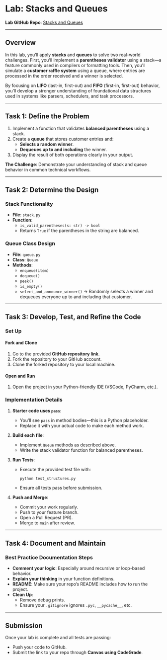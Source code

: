 # Lab: Stacks and Queues  
**Lab GitHub Repo**: [Stacks and Queues](https://github.com/learn-co-curriculum/stacks-and-queues-lab)

---

## Overview
In this lab, you’ll apply **stacks** and **queues** to solve two real-world challenges. First, you’ll implement a **parentheses validator** using a stack—a feature commonly used in compilers or formatting tools. Then, you'll simulate a **customer raffle system** using a queue, where entries are processed in the order received and a winner is selected.

By focusing on **LIFO** (last-in, first-out) and **FIFO** (first-in, first-out) behavior, you’ll develop a stronger understanding of foundational data structures used in systems like parsers, schedulers, and task processors.

---

## Task 1: Define the Problem

1. Implement a function that validates **balanced parentheses** using a stack.
2. Create a **queue** that stores customer entries and:
   - **Selects a random winner**.
   - **Dequeues up to and including** the winner.
3. Display the result of both operations clearly in your output.

**The Challenge**: Demonstrate your understanding of stack and queue behavior in common technical workflows.

---

## Task 2: Determine the Design

### Stack Functionality

- **File**: `stack.py`
- **Function**:  
  - `is_valid_parentheses(s: str) -> bool`  
  - Returns `True` if the parentheses in the string are balanced.

### Queue Class Design

- **File**: `queue.py`
- **Class**: `Queue`
- **Methods**:
  - `enqueue(item)`  
  - `dequeue()`  
  - `peek()`  
  - `is_empty()`  
  - `select_and_announce_winner()` → Randomly selects a winner and dequeues everyone up to and including that customer.

---

## Task 3: Develop, Test, and Refine the Code

### Set Up

#### Fork and Clone
1. Go to the provided **GitHub repository link**.  
2. Fork the repository to your GitHub account.  
3. Clone the forked repository to your local machine.

#### Open and Run
1. Open the project in your Python-friendly IDE (VSCode, PyCharm, etc.).  

### Implementation Details

1. **Starter code uses `pass`**:
   - You’ll see `pass` in method bodies—this is a Python placeholder.
   - Replace it with your actual code to make each method work.

2. **Build each file**:
   - Implement `Queue` methods as described above.
   - Write the stack validator function for balanced parentheses.

3. **Run Tests**:
   - Execute the provided test file with:
     ```bash
     python test_structures.py
     ```
   - Ensure all tests pass before submission.

4. **Push and Merge**:
   - Commit your work regularly.
   - Push to your feature branch.
   - Open a Pull Request (PR).
   - Merge to `main` after review.

---

## Task 4: Document and Maintain

### Best Practice Documentation Steps

- **Comment your logic**: Especially around recursive or loop-based behavior.
- **Explain your thinking** in your function definitions.
- **README**: Make sure your repo’s README includes how to run the project.
- **Clean Up**:
  - Remove debug prints.
  - Ensure your `.gitignore` ignores `.pyc`, `__pycache__`, etc.

---

## Submission
Once your lab is complete and all tests are passing:

- Push your code to GitHub.
- Submit the link to your repo through **Canvas using CodeGrade**.
